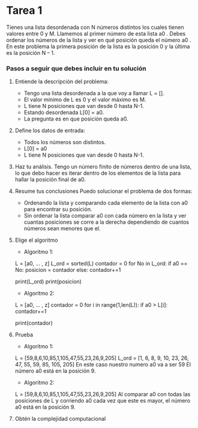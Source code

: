 # Tarea 1

Tienes una lista desordenada con N números distintos los cuales tienen valores entre 0 y M. Llamemos al primer número de esta lista a0 . Debes ordenar los números de la lista y ver en qué posición queda el número a0 . En este problema la primera posición de la lista es la posición 0 y la última es la posición N – 1.

### Pasos a seguir que debes incluir en tu solución

1. Entiende la descripción del problema: 
   - Tengo una lista desordenada a la que voy a llamar L = []. 
   - El valor mínimo de L es 0 y el valor máximo es M.
   - L tiene N posiciones que van desde 0 hasta N-1. 
   - Estando desordenada L[0] = a0.
   - La pregunta es en que posición queda a0.

2. Define los datos de entrada:
   - Todos los números son distintos.
   - L[0] = a0
   - L tiene N posiciones que van desde 0 hasta N-1. 


3. Haz tu análisis.
   Tengo un número finito de números dentro de una lista, lo que debo hacer es iterar dentro de los elementos de la lista para hallar la posición final de a0.
   
4. Resume tus conclusiones
   Puedo solucionar el problema de dos formas:
   - Ordenando la lista y comparando cada elemento de la lista con a0 para encontrar su posición.
   - Sin ordenar la lista comparar a0 con cada número en la lista y ver cuantas posiciones se corre a la derecha dependiendo de cuantos números sean menores que el.
5. Elige el algoritmo
   - Algoritmo 1: 

   L = [a0, ... , z]
   L_ord = sorted(L)
   contador = 0
   for No in L_ord:
       if a0 == No:
           posicion = contador
       else:
           contador+=1

    print(L_ord) 
    print(posicion)

    - Algoritmo 2:

    L = [a0, ... , z]
    contador = 0
    for i in range(1,len(L)):
        if a0 > L[i]:
            contador+=1

    print(contador)    

6. Prueba
    - Algoritmo 1:

    L = [59,8,6,10,85,1,105,47,55,23,26,9,205]
    L_ord = [1, 6, 8, 9, 10, 23, 26, 47, 55, 59, 85, 105, 205]
    En este caso nuestro numero a0 va a ser 59
    El número a0 está en la posición 9.

    - Algoritmo 2:

    L = [59,8,6,10,85,1,105,47,55,23,26,9,205]
    Al comparar a0 con todas las posiciones de L y corriendo a0 cada vez que este es mayor, el número a0 está en la posición 9.


7. Obtén la complejidad computacional